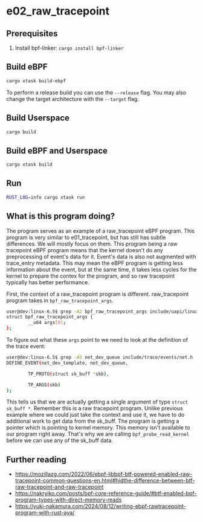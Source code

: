 # e02_raw_tracepoint

## Prerequisites

1. Install bpf-linker: `cargo install bpf-linker`

## Build eBPF

```bash
cargo xtask build-ebpf
```

To perform a release build you can use the `--release` flag.
You may also change the target architecture with the `--target` flag.

## Build Userspace

```bash
cargo build
```

## Build eBPF and Userspace

```bash
cargo xtask build
```

## Run

```bash
RUST_LOG=info cargo xtask run
```

## What is this program doing?

The program serves as an example of a raw_tracepoint eBPF program. This program is very similar to e01_tracepoint, but
has still has subtle differences. We will mostly focus on them. This program being a raw tracepoint eBPF program means
that the kernel doesn't do any preprocessing of event's data for it. Event's data is also not augmented with trace_entry
metadata. This may mean the eBPF program is getting less information about the event, but at the same time, it takes
less cycles for the kernel to prepare the contex for the program, and so raw tracepoint typically has better
performance.

First, the context of a raw_tracepoint program is different. raw_tracepoint program takes in `bpf_raw_tracepoint_args`.

```bash
user@dev:linux-6.5$ grep -A2 bpf_raw_tracepoint_args include/uapi/linux/bpf.h
struct bpf_raw_tracepoint_args {
        __u64 args[0];
};
```

To figure out what these `args` point to we need to look at the definition of the trace event:

```bash
user@dev:linux-6.5$ grep -A5 net_dev_queue include/trace/events/net.h
DEFINE_EVENT(net_dev_template, net_dev_queue,

        TP_PROTO(struct sk_buff *skb),

        TP_ARGS(skb)
);
```

This tells us that we are actually getting a single argument of type `struct sk_buff *`.  Remember this is a raw
tracepoint program. Unlike previous example where we could just take the context and use it, we have to do additional
work to get data from the sk_buff. The program is getting a pointer which is pointing to kernel memory. This memory
isn't available to our program right away. That's why we are calling `bpf_probe_read_kernel` before we can use any of
the sk_buff data.

## Further reading
- https://mozillazg.com/2022/06/ebpf-libbpf-btf-powered-enabled-raw-tracepoint-common-questions-en.html#hidthe-difference-between-btf-raw-tracepoint-and-raw-tracepoint
- https://nakryiko.com/posts/bpf-core-reference-guide/#btf-enabled-bpf-program-types-with-direct-memory-reads
- https://yuki-nakamura.com/2024/08/12/writing-ebpf-rawtracepoint-program-with-rust-aya/
